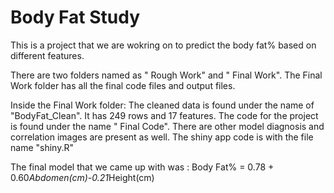 # Body Fat Study

This is a project that we are wokring on to predict the body fat% based on different features.

There are two folders named as " Rough Work" and " Final Work". The Final Work folder has all the final code files and output files.

Inside the Final Work folder:
The cleaned data is found under the name of "BodyFat_Clean". It has 249 rows and 17 features.
The code for the project is found under the name " Final Code".
There are other model diagnosis and correlation images are present as well.
The shiny app code is with the file name "shiny.R"


The final model that we came up with was : Body Fat% = 0.78 + 0.60*Abdomen(cm)-0.21*Height(cm)





